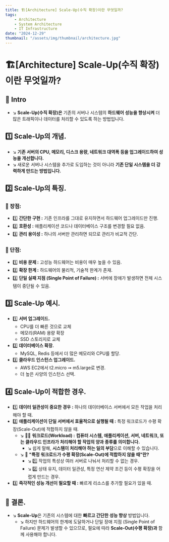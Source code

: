 ```yaml
---
title: 🏗️[Architecture] Scale-Up(수직 확장)이란 무엇일까?
tags:
    - Architecture
    - System Architecture
    - IT Infrastructure
date: "2024-12-29"
thumbnail: "/assets/img/thumbnail/architecture.jpg"
---
```


# 🏗️[Architecture] Scale-Up(수직 확장)이란 무엇일까?
## 📌 Intro
- ↘︎ **Scale-Up(수직 확장)은** 기존의 서버나 시스템의 **하드웨어 성능을 향상시켜** 더 많은 트래픽이나 데이터를 처리할 수 있도록 하는 방법입니다.

## 1️⃣ Scale-Up의 개념.
- ↘︎ **기존 서버의 CPU, 메모리, 디스크 용량, 네트워크 대역폭 등을 업그레이드하여 성능을 개선합니다.**
- ↘︎ 새로운 서버나 시스템을 추가로 도입하는 것이 아니라 **기존 단일 시스템을 더 강력하게 만드는 방법입니다.**

## 2️⃣ Scale-Up의 특징.
### 🎯 장점:
- 1️⃣ **간단한 구현 :** 기존 인프라를 그대로 유지하면서 하드웨어 업그레이드만 진행.
- 2️⃣ **호환성 :** 애플리케이션 코드나 데이터베이스 구조를 변경할 필요 없음.
- 3️⃣ **관리 용이성 :** 하나의 서버만 관리하면 되므로 관리가 비교적 간단.

### 🎯 단점:
- 1️⃣ **비용 문제 :** 고성능 하드웨어는 비용이 매우 높을 수 있음.
- 2️⃣ **확장 한계 :** 하드웨어의 물리적, 기술적 한계가 존재.
- 3️⃣ **단일 실패 지점 (Single Point of Failure) :** 서버에 장애가 발생하면 전체 시스템이 중단될 수 있음.

## 3️⃣ Scale-Up 예시.
- 1️⃣ **서버 업그레이드.**
    - CPU를 더 빠른 것으로 교체
    - 메모리(RAM) 용량 확장
    - SSD 스토리지로 교체
- 2️⃣ **데이터베이스 확장.**
    - MySQL, Redis 등에서 더 많은 메모리와 CPU를 할당.
- 3️⃣ **클라우드 인스턴스 업그레이드.**
    - AWS EC2에서 t2.micro ➞ m5.large로 변경.
    - 더 높은 사양의 인스턴스 선택.

## 4️⃣ Scale-Up이 적합한 경우.
- 1️⃣ **데이터 일관성이 중요한 경우 :** 하나의 데이터베이스 서버에서 모든 작업을 처리해야 할 때.
- 2️⃣ **애플리케이션이 단일 서버에서 효율적으로 실행될 때 :** 특정 워크로드가 수평 확장(Scale-Out)에 적합하지 않을 때.
    - ↘︎ 🙋‍♂️ **워크로드(Workload) :** **컴퓨터 시스템, 애플리케이션, 서버, 네트워크, 또는 클라우드 인프라가 처리해야 할 작업의 양과 종류를 의미합니다.**
        - ↘︎ 쉽게 말해, **시스템이 처리해야 하는 일의 부담**으로 이해할 수 있습니다.
    - ↘︎ 📌 **"특정 워크로드가 수평 확장(Scale-Out)에 적합하지 않을 때"란?**
        - ↘︎ 1️⃣ 작업의 특성상 여러 서버로 나눠서 처리할 수 없는 경우.
        - ↘︎ 2️⃣ 상태 유지, 데이터 일관성, 특정 연산 제약 조건 등이 수평 확장을 어렵게 만드는 경우.
- 3️⃣ **즉각적인 성능 개선이 필요할 때 :** 빠르게 리소스를 추가할 필요가 있을 때.

## 🚀 결론.
- ↘︎ **Scale-Up**은 기존의 시스템에 대한 **빠르고 간단한 성능 향상** 방법입니다.
    - ↘︎ 하지만 하드웨어의 한계에 도달하거나 단일 장애 지점 (Single Point of Failure) 문제가 발생할 수 있으므로, 필요에 따라 **Scale-Out(수평 확장)과** 함께 사용해야 합니다.
